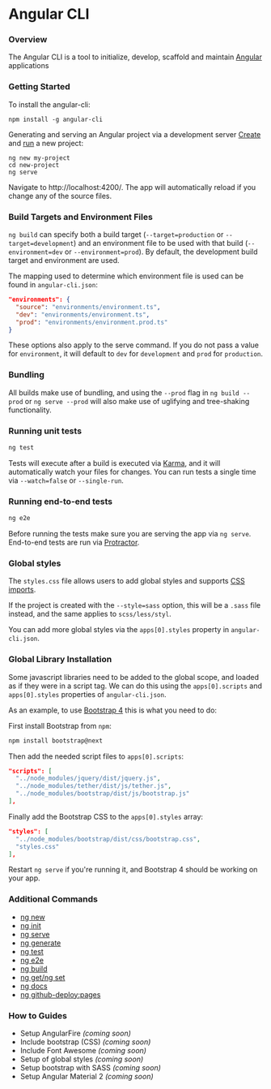 # Angular CLI

### Overview
The Angular CLI is a tool to initialize, develop, scaffold  and maintain [Angular](https://angular.io) applications

### Getting Started
To install the angular-cli:
```
npm install -g angular-cli
```

Generating and serving an Angular project via a development server
[Create](new) and [run](serve) a new project:
```
ng new my-project
cd new-project
ng serve
```
Navigate to http://localhost:4200/. The app will automatically reload if you change any of the source files.

### Build Targets and Environment Files

`ng build` can specify both a build target (`--target=production` or `--target=development`) and an
environment file to be used with that build (`--environment=dev` or `--environment=prod`).
By default, the development build target and environment are used.

The mapping used to determine which environment file is used can be found in `angular-cli.json`:

```json
"environments": {
  "source": "environments/environment.ts",
  "dev": "environments/environment.ts",
  "prod": "environments/environment.prod.ts"
}
```

These options also apply to the serve command. If you do not pass a value for `environment`,
it will default to `dev` for `development` and `prod` for `production`.

### Bundling

All builds make use of bundling, and using the `--prod` flag in  `ng build --prod`
or `ng serve --prod` will also make use of uglifying and tree-shaking functionality.

### Running unit tests

```bash
ng test
```

Tests will execute after a build is executed via [Karma](http://karma-runner.github.io/0.13/index.html), and it will automatically watch your files for changes. You can run tests a single time via `--watch=false` or `--single-run`.

### Running end-to-end tests

```bash
ng e2e
```

Before running the tests make sure you are serving the app via `ng serve`.
End-to-end tests are run via [Protractor](https://angular.github.io/protractor/).

### Global styles

The `styles.css` file allows users to add global styles and supports
[CSS imports](https://developer.mozilla.org/en/docs/Web/CSS/@import).

If the project is created with the `--style=sass` option, this will be a `.sass`
file instead, and the same applies to `scss/less/styl`.

You can add more global styles via the `apps[0].styles` property in `angular-cli.json`.

### Global Library Installation

Some javascript libraries need to be added to the global scope, and loaded as if
they were in a script tag. We can do this using the `apps[0].scripts` and
`apps[0].styles` properties of `angular-cli.json`.

As an example, to use [Bootstrap 4](http://v4-alpha.getbootstrap.com/) this is
what you need to do:

First install Bootstrap from `npm`:

```bash
npm install bootstrap@next
```

Then add the needed script files to `apps[0].scripts`:

```json
"scripts": [
  "../node_modules/jquery/dist/jquery.js",
  "../node_modules/tether/dist/js/tether.js",
  "../node_modules/bootstrap/dist/js/bootstrap.js"
],
```

Finally add the Bootstrap CSS to the `apps[0].styles` array:
```json
"styles": [
  "../node_modules/bootstrap/dist/css/bootstrap.css",
  "styles.css"
],
```

Restart `ng serve` if you're running it, and Bootstrap 4 should be working on
your app.

### Additional Commands
* [ng new](new.md)
* [ng init](init.md)
* [ng serve](serve.md)
* [ng generate](generate.md)
* [ng test](test.md)
* [ng e2e](e2e.md)
* [ng build](build.md)
* [ng get/ng set](config.md)
* [ng docs](docs.md)
* [ng github-deploy:pages](github-deploy.md)

### How to Guides
* Setup AngularFire _(coming soon)_
* Include bootstrap (CSS) _(coming soon)_
* Include Font Awesome _(coming soon)_
* Setup of global styles _(coming soon)_
* Setup bootstrap with SASS _(coming soon)_
* Setup Angular Material 2 _(coming soon)_
